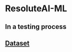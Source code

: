 # ResoluteAI-ML
## In a testing process
## [Dataset]("https://drive.google.com/drive/folders/11X_CbvTvuL2tEvPn2lvHkTtAOOgkzuY1")
